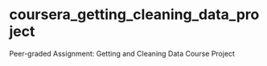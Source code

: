 # coursera_getting_cleaning_data_project
 Peer-graded Assignment: Getting and Cleaning Data Course Project
